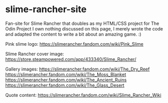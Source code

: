 # slime-rancher-site
Fan-site for Slime Rancher that doubles as my HTML/CSS project for The Odin Project
I own nothing discussed on this page, I merely wrote the code and adapted the content to write a bit about an amazing game. :)

Pink slime logo: https://slimerancher.fandom.com/wiki/Pink_Slime

Slime Rancher cover image: https://store.steampowered.com/app/433340/Slime_Rancher/

Gallery images:
https://slimerancher.fandom.com/wiki/The_Dry_Reef
https://slimerancher.fandom.com/wiki/The_Moss_Blanket
https://slimerancher.fandom.com/wiki/The_Ancient_Ruins
https://slimerancher.fandom.com/wiki/The_Glass_Desert

Quote content: https://slimerancher.fandom.com/wiki/Slime_Rancher_Wiki